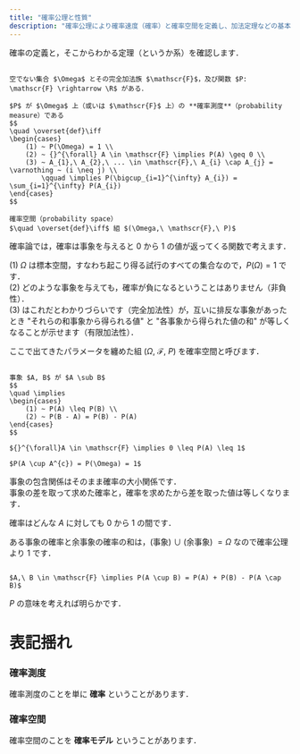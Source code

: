 ```yaml
---
title: "確率公理と性質"
description: "確率公理により確率速度（確率）と確率空間を定義し、加法定理などの基本的な各種定理を確認します。確率公理は、空でない集合 Ω とその完全家宝族 F を元に確率を表す関数 P: F → R を定義します。"
---
```


確率の定義と，そこからわかる定理（というか系）を確認します．

~~~definition:確率（確率公理）

空でない集合 $\Omega$ とその完全加法族 $\mathscr{F}$，及び関数 $P: \mathscr{F} \rightarrow \R$ がある．

$P$ が $\Omega$ 上（或いは $\mathscr{F}$ 上）の **確率測度**（probability measure）である  
$$
\quad \overset{def}\iff
\begin{cases}
    (1) ~ P(\Omega) = 1 \\
    (2) ~ {}^{\forall} A \in \mathscr{F} \implies P(A) \geq 0 \\
    (3) ~ A_{1},\ A_{2},\ ... \in \mathscr{F},\ A_{i} \cap A_{j} = \varnothing ~ (i \neq j) \\
        \qquad \implies P(\bigcup_{i=1}^{\infty} A_{i}) = \sum_{i=1}^{\infty} P(A_{i})
\end{cases}
$$

確率空間（probability space）  
$\quad \overset{def}\iff$ 組 $(\Omega,\ \mathscr{F},\ P)$

~~~

確率論では，確率は事象を与えると $0$ から $1$ の値が返ってくる関数で考えます．

$(1)$ $\Omega$ は標本空間，すなわち起こり得る試行のすべての集合なので，$P(\Omega) = 1$ です．  
$(2)$ どのような事象を与えても，確率が負になるということはありません（非負性）．  
$(3)$ はこれだとわかりづらいです（完全加法性）が，互いに排反な事象があったとき "それらの和事象から得られる値" と "各事象から得られた値の和" が等しくなることが示せます（有限加法性）．

ここで出てきたパラメータを纏めた組 $(\Omega,\ \mathscr{F},\ P)$ を確率空間と呼びます．

~~~theorem:確率

事象 $A, B$ が $A \sub B$  
$$
\quad \implies
\begin{cases}
    (1) ~ P(A) \leq P(B) \\
    (2) ~ P(B - A) = P(B) - P(A)
\end{cases}
$$

${}^{\forall}A \in \mathscr{F} \implies 0 \leq P(A) \leq 1$

$P(A \cup A^{c}) = P(\Omega) = 1$
~~~

事象の包含関係はそのまま確率の大小関係です．  
事象の差を取って求めた確率と，確率を求めたから差を取った値は等しくなります．

確率はどんな $A$ に対しても $0$ から $1$ の間です．

ある事象の確率と余事象の確率の和は，$($事象$)$ $\cup$ $($余事象$)$ $= \Omega$ なので確率公理より $1$ です．

~~~theorem:加法定理

$A,\ B \in \mathscr{F} \implies P(A \cup B) = P(A) + P(B) - P(A \cap B)$

~~~

$P$ の意味を考えれば明らかです．  

# 表記揺れ

### 確率測度

確率測度のことを単に **確率** ということがあります．

### 確率空間

確率空間のことを **確率モデル** ということがあります．
